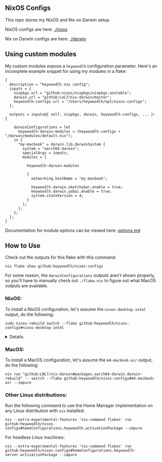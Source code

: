 ## NixOS Configs

This repo stores my NixOS and Nix on Darwin setup.

NixOS configs are here: [./nixos](./nixos)

Nix on Darwin configs are here: [./darwin](./darwin)

## Using custom modules

My custom modules expose a `heywoodlh` configuration parameter. Here's an incomplete example snippet for using my modules in a flake:

```
{
  description = "heywoodlh nix config";
  inputs = {
    nixpkgs.url = "github:nixos/nixpkgs/nixpkgs-unstable";
    darwin.url = "github:LnL7/nix-darwin/master";
    heywoodlh-configs.url = "/Users/heywoodlh/opt/nixos-configs";
  };

  outputs = inputs@{ self, nixpkgs, darwin, heywoodlh-configs, ... }: {

    darwinConfigurations = let
      heywoodlh-darwin-modules = (heywoodlh-configs + "/darwin/modules/default.nix");
    in {
      "my-macbook" = darwin.lib.darwinSystem {
        system = "aarch64-darwin";
        specialArgs = inputs;
        modules = [

          heywoodlh-darwin-modules

          {
            networking.hostName = "my-macbook";

            heywoodlh.darwin.sketchybar.enable = true;
            heywoodlh.darwin.yabai.enable = true;
            system.stateVersion = 4;
          }
        ];
      };
    };
  };
}
```

Documentation for module options can be viewed here: [options.md](./docs/options.md)

## How to Use

Check out the outputs for this flake with this command:

```
nix flake show github:heywoodlh/nixos-configs
```

For some reason, the `darwinConfigurations` outputs aren't shown properly, so you'll have to manually check out `./flake.nix` to figure out what MacOS outputs are available.

### NixOS:

To install a NixOS configuration, let's assume the `nixos-desktop-intel` output, do the following:

```
sudo nixos-rebuild switch --flake github:heywoodlh/nixos-configs#nixos-desktop-intel
```

<details>

For VMs, use the NixOS graphical installer.

#### VMWare VMs:

Then run the install on the virtual machine:

```
sudo nixos-rebuild switch --flake github:heywoodlh/nixos-configs#nixos-vmware --impure
```

Make the following settings changes to the VM in VMWare Fusion:

Display:
  - [x] Accelerate 3D Graphics
    - Shared graphics memory => maximum
  - [x] Use full resolution for Retina display

Keyboard and Mouse:
  - Disable all host keybindings

Remove the Camera and Sound devices

Sharing:
  - [x] Enable Shared Folders
    - Add MacOS `$HOME`


#### UTM VMs:

Use the following settings when setting up the VM:

Virtualize > Use Apple Virtualization > Enable Rosetta (x86_64 Emulation)

Use the `copy-to-ram` install option, then run through the graphical installer.

After the install, run the following command:

```
sudo nixos-rebuild switch --flake github:heywoodlh/nixos-configs#nixos-utm --impure
```

</details>

### MacOS:

To install a MacOS configuration, let's assume the `m4-macbook-air` output, do the following:

```
nix run "github:LNL7/nix-darwin#packages.aarch64-darwin.darwin-rebuild" -- switch --flake github:heywoodlh/nixos-configs#m4-macbook-air --impure
```

### Other Linux distributions:

Run the following command to use the Home Manager implementation on any Linux distribution with `nix` installed:

```
nix --extra-experimental-features 'nix-command flakes' run github:heywoodlh/nixos-configs#homeConfigurations.heywoodlh.activationPackage --impure
```

For headless Linux machines:

```
nix --extra-experimental-features 'nix-command flakes' run github:heywoodlh/nixos-configs#homeConfigurations.heywoodlh-server.activationPackage --impure
```

